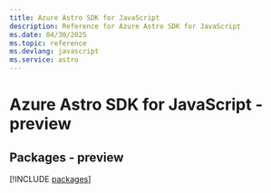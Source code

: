 ```yaml
---
title: Azure Astro SDK for JavaScript
description: Reference for Azure Astro SDK for JavaScript
ms.date: 04/30/2025
ms.topic: reference
ms.devlang: javascript
ms.service: astro
---
```

# Azure Astro SDK for JavaScript - preview
## Packages - preview
[!INCLUDE [packages](astro-index.md)]